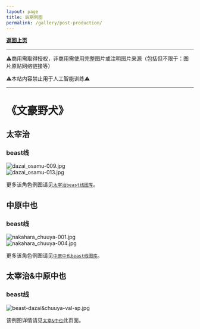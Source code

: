 ```yaml
---
layout: page
title: 后期例图
permalink: /gallery/post-production/
---
```


<haed>
    <link rel="stylesheet" href="/css/gallery.css">
</haed>

[**返回上页**](/gallery/)

---

⚠️商用需取得授权，非商用需使用完整图片或注明图片来源（包括但不限于：图片原贴网络链接等）

⚠️本站内容禁止用于人工智能训练⚠️

---

# 《文豪野犬》

## 太宰治

### beast线

<div class="gallery-container portrait">
    <div class="gallery-item portrait">
        <picture>
            <source srcset="https://image.jumern.com/cosplay/dazai_osamu/beast/dazai_osamu-009.avif" type="image/avif">
            <source srcset="https://image.jumern.com/cosplay/dazai_osamu/beast/dazai_osamu-009.webp" type="image/webp">
            <img src="https://image.jumern.com/cosplay/dazai_osamu/beast/dazai_osamu-009.jpg" alt="dazai_osamu-009.jpg" loading="lazy">
        </picture>
    </div>
    <div class="gallery-item portrait">
        <picture>
            <source srcset="https://image.jumern.com/cosplay/dazai_osamu/beast/dazai_osamu-013.avif" type="image/avif">
            <source srcset="https://image.jumern.com/cosplay/dazai_osamu/beast/dazai_osamu-013.webp" type="image/webp">
            <img src="https://image.jumern.com/cosplay/dazai_osamu/beast/dazai_osamu-013.jpg" alt="dazai_osamu-013.jpg" loading="lazy">
        </picture>
    </div>
</div>

更多该角色例图请见[`太宰治beast线图库`](/gallery/cosplay/dazai_osamu/beast/)。

## 中原中也

### beast线

<div class="gallery-container landscape">
    <div class="gallery-item landscape">
        <picture>
            <source srcset="https://image.jumern.com/cosplay/nakahara_chuuya/beast/nakahara_chuuya-001.avif" type="image/avif">
            <source srcset="https://image.jumern.com/cosplay/nakahara_chuuya/beast/nakahara_chuuya-001.webp" type="image/webp">
            <img src="https://image.jumern.com/cosplay/nakahara_chuuya/beast/nakahara_chuuya-001.jpg" alt="nakahara_chuuya-001.jpg" loading="lazy">
        </picture>
    </div>
    <div class="gallery-item landscape">
        <picture>
            <source srcset="https://image.jumern.com/cosplay/nakahara_chuuya/beast/nakahara_chuuya-004.avif" type="image/avif">
            <source srcset="https://image.jumern.com/cosplay/nakahara_chuuya/beast/nakahara_chuuya-004.webp" type="image/webp">
            <img src="https://image.jumern.com/cosplay/nakahara_chuuya/beast/nakahara_chuuya-004.jpg" alt="nakahara_chuuya-004.jpg" loading="lazy">
        </picture>
    </div>
</div>

更多该角色例图请见[`中原中也beast线图库`](/gallery/cosplay/nakahara_chuuya/)。

## 太宰治&中原中也

### beast线

<div class="gallery-container landscape">
    <div class="gallery-item landscape">
        <picture>
            <source srcset="https://image.jumern.com/cosplay/nakahara_chuuya/beast/special/beast-dazai&chuuya-val-sp.avif" type="image/avif">
            <source srcset="https://image.jumern.com/cosplay/nakahara_chuuya/beast/special/beast-dazai&chuuya-val-sp.webp" type="image/webp">
            <img src="https://image.jumern.com/cosplay/nakahara_chuuya/beast/special/beast-dazai&chuuya-val-sp.jpg" alt="beast-dazai&chuuya-val-sp.jpg" loading="lazy">
        </picture>
    </div>
</div>

该例图详情请见[`太宰&中也`](/gallery/cosplay/nakahara_chuuya/special/)此页面。